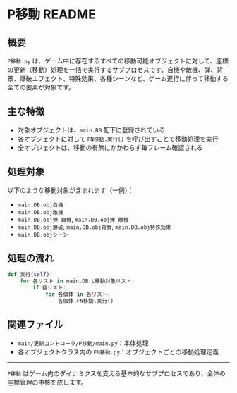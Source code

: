 # P移動 README

## 概要
`P移動.py` は、ゲーム中に存在するすべての移動可能オブジェクトに対して、座標の更新（移動）処理を一括で実行するサブプロセスです。自機や敵機、弾、背景、爆破エフェクト、特殊効果、各種シーンなど、ゲーム進行に伴って移動する全ての要素が対象です。

## 主な特徴
- 対象オブジェクトは、`main.DB` 配下に登録されている
- 各オブジェクトに対して `FN移動.実行()` を呼び出すことで移動処理を実行
- 全オブジェクトは、移動の有無にかかわらず毎フレーム確認される

## 処理対象
以下のような移動対象が含まれます（一例）：
- `main.DB.obj自機`
- `main.DB.obj敵機`
- `main.DB.obj弾_自機`, `main.DB.obj弾_敵機`
- `main.DB.obj爆破`, `main.DB.obj背景`, `main.DB.obj特殊効果`
- `main.DB.objシーン`

## 処理の流れ

```python
def 実行(self):
    for 各リスト in main.DB.L移動対象リスト:
        if 各リスト:
            for 各個体 in 各リスト:
                各個体.FN移動.実行()
```

## 関連ファイル
- `main/更新コントローラ/P移動/main.py`：本体処理
- 各オブジェクトクラス内の `FN移動.py`：オブジェクトごとの移動処理定義

---

`P移動` はゲーム内のダイナミクスを支える基本的なサブプロセスであり、全体の座標管理の中核を成します。